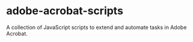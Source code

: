 # adobe-acrobat-scripts
A collection of JavaScript scripts to extend and automate tasks in Adobe Acrobat.
